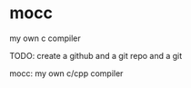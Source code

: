 # mocc

my own c compiler

TODO: create a github and a git repo and a git

mocc: my own c/cpp compiler

